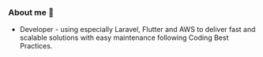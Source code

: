 ### About me 👋

<!--
**alessondejesus/alessondejesus** is a ✨ _special_ ✨ repository because its `README.md` (this file) appears on your GitHub profile.
-->

- Developer - using especially Laravel, Flutter and AWS to deliver fast and scalable solutions with easy maintenance following Coding Best Practices.
